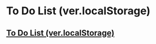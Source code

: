 # To Do List (ver.localStorage)

## [To Do List (ver.localStorage)](https://hyungjinhan.github.io/simple_project/ToDoList/index.html)